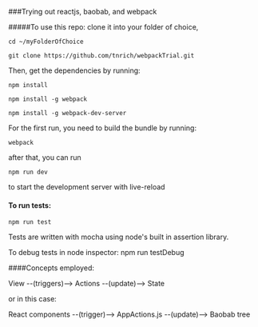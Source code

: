 ###Trying out reactjs, baobab, and webpack

#####To use this repo:
clone it into your folder of choice,

	cd ~/myFolderOfChoice

	git clone https://github.com/tnrich/webpackTrial.git

Then, get the dependencies by running:

	npm install

	npm install -g webpack 
	
	npm install -g webpack-dev-server

For the first run, you need to build the bundle by running:

	webpack

after that, you can run 

	npm run dev

to start the development server with live-reload




#### To run tests:
	
	npm run test

Tests are written with mocha using node's built in assertion library.

To debug tests in node inspector: npm run testDebug


####Concepts employed:

View --(triggers)--> Actions --(update)--> State

or in this case: 

React components --(trigger)--> AppActions.js --(update)--> Baobab tree
